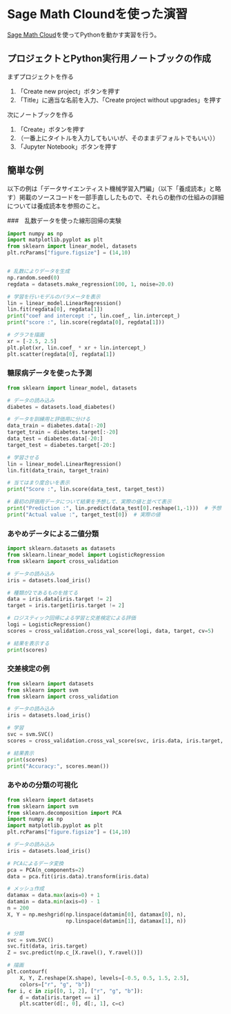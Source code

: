 # Sage Math Cloundを使った演習

[Sage Math Cloud](http://cloud.sagemath.com)を使ってPythonを動かす実習を行う。

## <a name="a">プロジェクトとPython実行用ノートブックの作成</a>

まずプロジェクトを作る

1. 「Create new project」ボタンを押す
1. 「Title」に適当な名前を入力、「Create project without upgrades」を押す

次にノートブックを作る

1. 「Create」ボタンを押す
1. （一番上にタイトルを入力してもいいが、そのままデフォルトでもいい））
1. 「Jupyter Notebook」ボタンを押す


## 簡単な例
以下の例は「データサイエンティスト機械学習入門編」（以下「養成読本」と略す）掲載のソースコードを一部手直ししたもので、それらの動作の仕組みの詳細については養成読本を参照のこと。

###　乱数データを使った線形回帰の実験

```python
import numpy as np
import matplotlib.pyplot as plt
from sklearn import linear_model, datasets
plt.rcParams["figure.figsize"] = (14,10)


# 乱数によりデータを生成
np.random.seed(0)
regdata = datasets.make_regression(100, 1, noise=20.0)

# 学習を行いモデルのパラメータを表示
lin = linear_model.LinearRegression()
lin.fit(regdata[0], regdata[1])
print("coef and intercept :", lin.coef_, lin.intercept_)
print("score :", lin.score(regdata[0], regdata[1]))

# グラフを描画
xr = [-2.5, 2.5]
plt.plot(xr, lin.coef_ * xr + lin.intercept_)
plt.scatter(regdata[0], regdata[1])
```

### 糖尿病データを使った予測

```python
from sklearn import linear_model, datasets

# データの読み込み
diabetes = datasets.load_diabetes()

# データを訓練用と評価用に分ける
data_train = diabetes.data[:-20]
target_train = diabetes.target[:-20]
data_test = diabetes.data[-20:]
target_test = diabetes.target[-20:]

# 学習させる
lin = linear_model.LinearRegression()
lin.fit(data_train, target_train)

# 当てはまり度合いを表示
print("Score :", lin.score(data_test, target_test))

# 最初の評価用データについて結果を予想して、実際の値と並べて表示
print("Prediction :", lin.predict(data_test[0].reshape(1,-1)))  # 予想
print("Actual value :", target_test[0])  # 実際の値
```

### あやめデータによる二値分類

```python
import sklearn.datasets as datasets
from sklearn.linear_model import LogisticRegression
from sklearn import cross_validation

# データの読み込み
iris = datasets.load_iris()

# 種類が2であるものを捨てる
data = iris.data[iris.target != 2]
target = iris.target[iris.target != 2]

# ロジスティック回帰による学習と交差検定による評価
logi = LogisticRegression()
scores = cross_validation.cross_val_score(logi, data, target, cv=5)

# 結果を表示する
print(scores)
```

### 交差検定の例

```python
from sklearn import datasets
from sklearn import svm
from sklearn import cross_validation

# データの読み込み
iris = datasets.load_iris()

# 学習
svc = svm.SVC()
scores = cross_validation.cross_val_score(svc, iris.data, iris.target, cv=5)

# 結果表示
print(scores)
print("Accuracy:", scores.mean())
```

### あやめの分類の可視化

```python
from sklearn import datasets
from sklearn import svm
from sklearn.decomposition import PCA
import numpy as np
import matplotlib.pyplot as plt
plt.rcParams["figure.figsize"] = (14,10)

# データの読み込み
iris = datasets.load_iris()

# PCAによるデータ変換
pca = PCA(n_components=2)
data = pca.fit(iris.data).transform(iris.data)

# メッシュ作成
datamax = data.max(axis=0) + 1
datamin = data.min(axis=0) - 1
n = 200
X, Y = np.meshgrid(np.linspace(datamin[0], datamax[0], n),
                   np.linspace(datamin[1], datamax[1], n))

# 分類
svc = svm.SVC()
svc.fit(data, iris.target)
Z = svc.predict(np.c_[X.ravel(), Y.ravel()])

# 描画
plt.contourf(
    X, Y, Z.reshape(X.shape), levels=[-0.5, 0.5, 1.5, 2.5],
    colors=["r", "g", "b"])
for i, c in zip([0, 1, 2], ["r", "g", "b"]):
    d = data[iris.target == i]
    plt.scatter(d[:, 0], d[:, 1], c=c)
```
